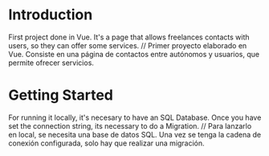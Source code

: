 # Introduction 
First project done in Vue. It's a page that allows freelances contacts with users, so they can offer some services.
//
Primer proyecto elaborado en Vue. Consiste en una página de contactos entre autónomos y usuarios, que permite ofrecer servicios.

# Getting Started
For running it locally, it's necesary to have an SQL Database. Once you have set the connection string, its necessary to do a Migration.
//
Para lanzarlo en local, se necesita una base de datos SQL. Una vez se tenga la cadena de conexión configurada, solo hay que realizar una migración.
